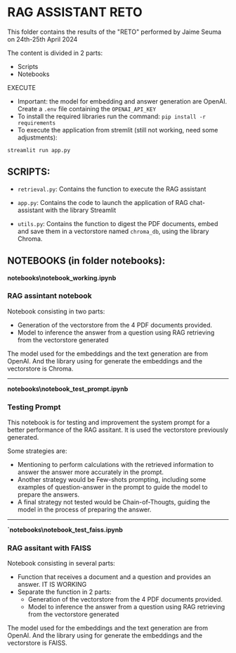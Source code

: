 # RAG ASSISTANT RETO

This folder contains the results of the "RETO" performed by Jaime Seuma on 24th-25th April 2024

The content is divided in 2 parts:
- Scripts
- Notebooks

EXECUTE
- Important: the model for embedding and answer generation are OpenAI. Create a `.env` file containing the `OPENAI_API_KEY`
- To install the required libraries run the command: `pip install -r requirements`
- To execute the application from stremlit (still not working, need some adjustments):

`streamlit run app.py`

## SCRIPTS:

- `retrieval.py`: Contains the function to execute the RAG assistant

- `app.py`: Contains the code to launch the application of RAG chat-assistant with the library Streamlit

- `utils.py`: Contains the function to digest the PDF documents, embed and save them in a vectorstore named `chroma_db`, using the library Chroma.

## NOTEBOOKS (in folder notebooks):


**notebooks\notebook_working.ipynb**
### RAG assintant notebook

Notebook consisting in two parts:
- Generation of the vectorstore from the 4 PDF documents provided.
- Model to inference the answer from a question using RAG retrieving from the vectorstore generated

The model used for the embeddings and the text generation are from OpenAI.
And the library using for generate the embeddings and the vectorstore is Chroma.

--------------------------------------------

**notebooks\notebook_test_prompt.ipynb**
### Testing Prompt

This notebook is for testing and improvement the system prompt for a better performance of the RAG assitant.
It is used the vectorstore previously generated.

Some strategies are:
- Mentioning to perform calculations with the retrieved information to answer the answer more accurately in the prompt.
- Another strategy would be Few-shots prompting, including some examples of question-answer in the prompt to guide the model to prepare the answers.
- A final strategy not tested would be Chain-of-Thougts, guiding the model in the process of preparing the answer.

--------------------------------------------

**`notebooks\notebook_test_faiss.ipynb**
### RAG assitant with FAISS

Notebook consisting in several parts:
- Function that receives a document and a question and provides an answer. IT IS WORKING
- Separate the function in 2 parts:
    - Generation of the vectorstore from the 4 PDF documents provided.
    - Model to inference the answer from a question using RAG retrieving from the vectorstore generated

The model used for the embeddings and the text generation are from OpenAI.
And the library using for generate the embeddings and the vectorstore is FAISS.